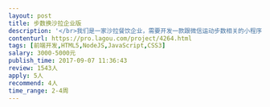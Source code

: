 ```yaml
---                
layout: post       
title: 步数换沙拉企业版           
description: '</br>我们是一家沙拉餐饮企业，需要开发一款跟微信运动步数相关的小程序，提供给合作企业使用。</br></br>产品逻辑为：</br></br>（1）合作企业向我们购买能量点（能量点可用于兑换我们的沙拉）</br></br>（2）合作企业可以自行设定步数目标，以及达到目标所奖励的能量点</br></br>（3）合作企业员工可以通过完成步数目标获得企业购买的能量点，并且用能量点兑换沙拉</br></br>产品端口：</br></br>（1）企业员工用户端：做在小程序内，通过小程序提供的微信运动接口获取步数</br></br>（2）企业端PCweb：用于管理企业的目标，以及查看员工每天的相关步数</br></br></br>只外包前端部分，UI、后台数据接口全部我们提供，只需要做前端部分即可。</br>'     
contenturl: https://pro.lagou.com/project/4264.html      
tags: [前端开发,HTML5,NodeJS,JavaScript,CSS3]            
salary: 3000-5000元          
publish_time: 2017-09-07 11:36:43         
review: 1543人                   
apply: 5人                   
recommend: 4人                   
time_range: 2-4周              
---                 
```

